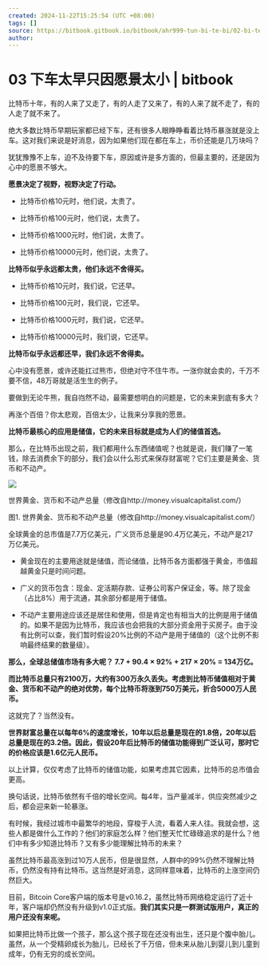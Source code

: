 ```yaml
---
created: 2024-11-22T15:25:54 (UTC +08:00)
tags: []
source: https://bitbook.gitbook.io/bitbook/ahr999-tun-bi-te-bi/02-bi-te-bi-yu-li-xiang-zhu-yi
author: 
---
```


# 03 下车太早只因愿景太小 | bitbook


比特币十年，有的人来了又走了，有的人走了又来了，有的人来了就不走了，有的人走了就不来了。

绝大多数比特币早期玩家都已经下车，还有很多人眼睁睁看着比特币暴涨就是没上车。这对我们来说是好消息，因为如果他们现在都在车上，币价还能是几万块吗？

犹犹豫豫不上车，迫不及待要下车，原因或许是多方面的，但最主要的，还是因为心中的愿景不够大。

**愿景决定了视野，视野决定了行动。**

-   比特币价格10元时，他们说，太贵了。
    
-   比特币价格100元时，他们说，太贵了。
    
-   比特币价格1000元时，他们说，太贵了。
    
-   比特币价格10000元时，他们说，太贵了。
    

**比特币似乎永远都太贵，他们永远不舍得买。**

-   比特币价格10元时，我们说，它还早。
    
-   比特币价格100元时，我们说，它还早。
    
-   比特币价格1000元时，我们说，它还早。
    
-   比特币价格10000元时，我们说，它还早。
    

**比特币似乎永远都还早，我们永远不舍得卖。**

心中没有愿景，或许还能扛过熊市，但绝对守不住牛市。一涨你就会卖的，千万不要不信，48万哥就是活生生的例子。

要做到无论牛熊，我自岿然不动，最需要想明白的问题是，它的未来到底有多大？

再涨个百倍？你太悲观，百倍太少，让我来分享我的愿景。

**比特币最核心的应用是储值，它的未来目标就是成为人们的储值首选。**

那么，在比特币出现之前，我们都用什么东西储值呢？也就是说，我们赚了一笔钱，除去消费余下的部分，我们会以什么形式来保存财富呢？它们主要是黄金、货币和不动产。

![](https://bitbook.gitbook.io/~gitbook/image?url=https%3A%2F%2Fbtcdayu.gitbook.io%2F%7Egitbook%2Fimage%3Furl%3Dhttps%253A%252F%252Ffuns.la%252Fwp-content%252Fuploads%252F2020%252F11%252F1605848222-005uGpLUgy1fvfyslndaij311s20iq9r.jpg%26width%3D768%26dpr%3D4%26quality%3D100%26sign%3D3005d8f7%26sv%3D1&width=768&dpr=4&quality=100&sign=e1858197&sv=1)

世界黄金、货币和不动产总量（修改自http://money.visualcapitalist.com/）

图1. 世界黄金、货币和不动产总量（修改自http://money.visualcapitalist.com/）

全球黄金的总市值是7.7万亿美元，广义货币总量是90.4万亿美元，不动产是217万亿美元。

-   黄金现在的主要用途就是储值，而论储值，比特币各方面都强于黄金，市值超越黄金只是时间问题。
    
-   广义的货币包含：现金、定活期存款、证券公司客户保证金，等。除了现金（占比8%）用于流通，其余部分都是用于储值。
    
-   不动产主要用途应该还是居住和使用，但是肯定也有相当大的比例是用于储值的。如果不是因为比特币，我应该也会把我的大部分资金用于买房子。由于没有比例可以查，我们暂时假设20%比例的不动产是用于储值的（这个比例不影响最终结果的数量级）。
    

**那么，全球总储值市场有多大呢？ 7.7 + 90.4 × 92% + 217 × 20% = 134万亿。**

**而比特币总量只有2100万，大约有300万永久丢失。考虑到比特币储值相对于黄金、货币和不动产的绝对优势，每个比特币将涨到750万美元，折合5000万人民币。**

这就完了？当然没有。

**世界财富总量在以每年6%的速度增长，10年以后总量是现在的1.8倍，20年以后总量是现在的3.2倍。因此，假设20年后比特币的储值功能得到广泛认可，那时它的价格应该是1.6亿元人民币。**

以上计算，仅仅考虑了比特币的储值功能，如果考虑其它因素，比特币的总市值会更高。

换句话说，比特币依然有千倍的增长空间。每4年，当产量减半，供应突然减少之后，都会迎来新一轮暴涨。

有时候，我经过城市中最繁华的地段，穿梭于人流，看着人来人往。我就会想，这些人都是做什么工作的？他们的家庭怎么样？他们整天忙忙碌碌追求的是什么？他们中有多少知道比特币？又有多少能理解比特币的未来？

虽然比特币最高涨到过10万人民币，但是很显然，人群中的99%仍然不理解比特币，仍然没有持有比特币。这当然是好消息，这同样意味着，比特币的上涨空间仍然巨大。

目前，Bitcoin Core客户端的版本号是v0.16.2，虽然比特币网络稳定运行了近十年，客户端却仍然没有升级到v1.0正式版。**我们其实只是一群测试版用户，真正的用户还没有来呢。**

如果把比特币比做一个孩子，那么这个孩子现在还没有出生，还只是个腹中胎儿。虽然，从一个受精卵成长为胎儿，已经长了千万倍，但未来从胎儿到婴儿到儿童到成年，仍有无穷的成长空间。
